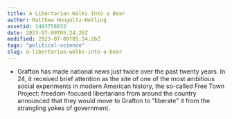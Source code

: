 ```yaml
---
title: A Libertarian Walks Into a Bear
author: Matthew Hongoltz-Hetling
assetid: 1493758832
date: 2023-07-09T05:24:26Z
modified: 2023-07-09T05:24:26Z
tags: "political-science"
slug: a-libertarian-walks-into-a-bear
---
```


*  Grafton has made national news just twice over the past twenty years. In 24, it received brief attention as the site of one of the most ambitious social experiments in modern American history, the so-called Free Town Project: freedom-focused libertarians from around the country announced that they would move to Grafton to "liberate" it from the strangling yokes of government. 

